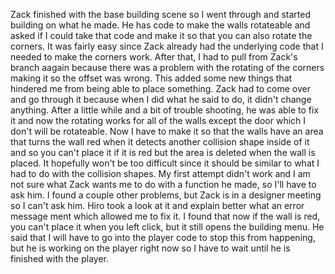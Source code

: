 Zack finished with the base building scene so I went through and started building on what he made. He has code to make the walls rotateable and asked if I could take that code and make it so that you can also rotate the corners. It was fairly easy since Zack already had the underlying code that I needed to make the corners work. After that, I had to pull from Zack's branch aagain because there was a problem with the rotating of the corners making it so the offset was wrong. This added some new things that hindered me from being able to place something. Zack had to come over and go through it because when I did what he said to do, it didn't change anything. After a little while and a bit of trouble shooting, he was able to fix it and now the rotating works for all of the walls except the door which I don't will be rotateable. Now I have to make it so that the walls have an area that turns the wall red when it detects another collision shape inside of it and so you can't place it if it is red but the area is deleted when the wall is placed. It hopefully won't be too difficult since it should be similar to what I had to do with the collision shapes. My first attempt didn't work and I am not sure what Zack wants me to do with a function he made, so I'll have to ask him. I found a couple other problems, but Zack is in a designer meeting so I can't ask him. Hiro took a look at it and explain better what an error message ment which allowed me to fix it. I found that now if the wall is red, you can't place it when you left click, but it still opens the building menu. He said that I will have to go into the player code to stop this from happening, but he is working on the player right now so I have to wait until he is finished with the player. 
